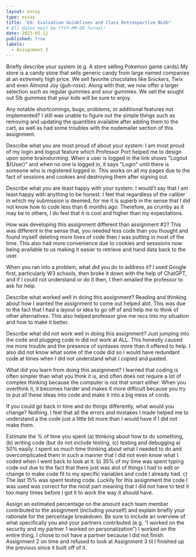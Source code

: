 ```yaml
---
layout: essay
type: essay
title: "E6: Evaluation Guidelines and Class Retrospective BLOG"
# All dates must be YYYY-MM-DD format!
date: 2023-05-12
published: true
labels:
  - Assignment 3
---
```

Briefly describe your system (e.g. A store selling Pokemon game cards)
  My store is a candy store that sells generic candy from large named companies at an extremely high price. We sell favorite chocolates like Snickers, Twix and even Almond Joy (guh-ross). Along with that, we now offer a larger selection such as regular gummies and sour gummies. We sell the sought out 5lb gummies that your kids will be sure to enjoy.

Any notable shortcomings, bugs, problems, or additional features not implemented?
  I still was unable to figure out the simple things such as removing and updating the quantities available after adding them to the cart, as well as had some troubles with the nodemailer section of this assignment.

Describe what you are most proud of about your system:
  I am most proud of my login and logout feature which Professor Port helped me to design upon some brainstorming. When a user is logged in the link shows "Logout ${User}" and when no one is logged in, it says "Login" until there is someone who is registered logged in. This works on all my pages due to the fact of sessions and cookies and destroying them after signing out.

Describe what you are least happy with your system:
  I would't say that I am least happy with anything to be honest. I feel that regardless of the caliber in which my submission is deemed, for me it is superb in the sense that I did not know how to code less than 6 months ago. Therefore, as crumby as it may be to others, I do feel that it is cool and higher than my expectations.

How was developing this assignment different than assignment #2?
  This was different in the sense that, you needed less code than you thought and found myself deleting more lines of code than I was putting in most of the time. This also had more convenience due to cookies and sesssions now being available to us making it easier to retrieve and hand data back to the user.
 
When you ran into a problem, what did you do to address it?
  I used Google first, particularly W3 schools, then broke it down with the help of ChatGPT, and if I could not understand or do it then, I then emailed the professor to ask for help.

Describe what worked well in doing this assignment?
  Reading and thinking about how I wanted the assignment to come out helped alot. This was due to the fact that I had a layout or idea to go off of and help me to think of other alternatives. This also helped professor give me recs into my situation and how to make it better.

Describe what did not work well in doing this assignment?
  Just jumping into the code and plugging code in did not work at ALL. This honestly caused me more trouble and the presence of syntaxes more than it offered to help. I also did not know what some of the code did so I would have redundant code at times when I did not understand what I copied and pasted.

What did you learn from doing this assignment?
  I learned that coding is often simpler than what you think it is, and often does not require a lot of complex thinking because the computer is not that smart either. When you overthink it, it becomes harder and makes it more difficult because you try to put all these ideas into code and make it into a big mess of cords.

If you could go back in time and do things differently, what would you change?
  Nothing. I feel that all the errors and mistakes I made helped me to understand a the code just a little bit more than I would have if I did not make them.

Estimate the % of time you spent (a) thinking about how to do something, (b) writing code (but do not include testing, (c) testing and debugging
  a) 50% easily. I spent so much time thinking about what I needed to do and overcomplicated them in such a manner that I did not even know what I coded when I went back to look at it.
  b) 35% of my time was spent typing code out due to the fact that there just was alot of things I had to edit or change to make code fit to my specific variables and code I already had.
  c) The last 15% was spent testing code. Luckily for this assignment the code I was used was correct for the most part meaning that I did not have to test it too many times before I got it to work the way it should have.
  
Assign an estimated percentage on the amount each team member contributed to the assignment (including yourself) and explain briefly your rationale for the percentage breakdown. Be sure to include an overview of what specifically you and your partners contributed (e.g. “I worked on the security and my partner 1 worked on personalization”)
  I worked on the entire thing. I chose to not have a partner because I did not finish Assignment 2 on time and refused to look at Assignment 3 til I finished up the previous since it built off of it.
